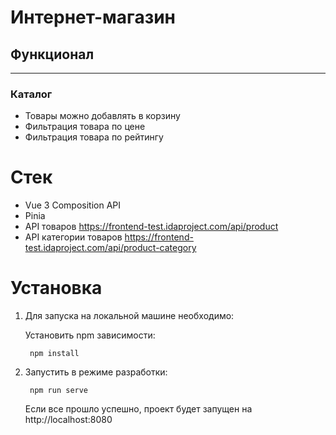 # Интернет-магазин

## Функционал
___________

### Каталог
+ Товары можно добавлять в корзину
+ Фильтрация товара по цене
+ Фильтрация товара по рейтингу


# Стек
+ Vue 3 Composition API
+ Pinia
+ API товаров https://frontend-test.idaproject.com/api/product
+ API категории товаров https://frontend-test.idaproject.com/api/product-category



# Установка

1. Для запуска на локальной машине необходимо:

    Установить npm зависимости:

        npm install

2. Запустить в режиме разработки:
   
        npm run serve

   Если все прошло успешно, проект будет запущен на http://localhost:8080
